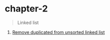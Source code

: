 # chapter-2

> Linked list

1. [Remove duplicated from unsorted linked list](./1.remove_duplicates_linked_list.js)
